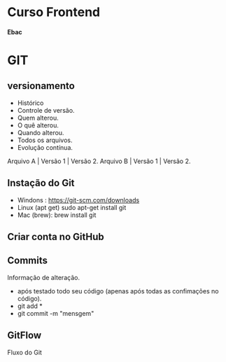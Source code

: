 # Curso Frontend

#### Ebac

# GIT
## versionamento 
- Histórico
- Controle de versão.
- Quem alterou.
- O quê alterou.
- Quando alterou.
- Todos os arquivos.
- Evolução contínua.

Arquivo A | Versão 1 | Versão 2.
Arquivo B | Versão 1 | Versão 2.

## Instação do Git
- Windons : https://git-scm.com/downloads 
- Linux (apt get) sudo apt-get install git
- Mac (brew): brew install git

## Criar conta no GitHub

## Commits 
Informação de alteração. 
- após testado todo seu código (apenas após todas as confimações no código).
- git add *
- git commit -m "mensgem" 

## GitFlow 
Fluxo do Git 
